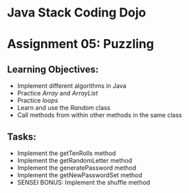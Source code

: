 # Java Stack Coding Dojo
# Assignment 05: Puzzling

## Learning Objectives:
- Implement different algorithms in Java
- Practice *Array* and *ArrayList*
- Practice *loops*
- Learn and use the *Random* class
- Call methods from within other methods in the same class

## Tasks:
- Implement the getTenRolls method
- Implement the getRandomLetter method
- Implement the generatePassword method
- Implement the getNewPasswordSet method
- SENSEI BONUS: Implement the shuffle method